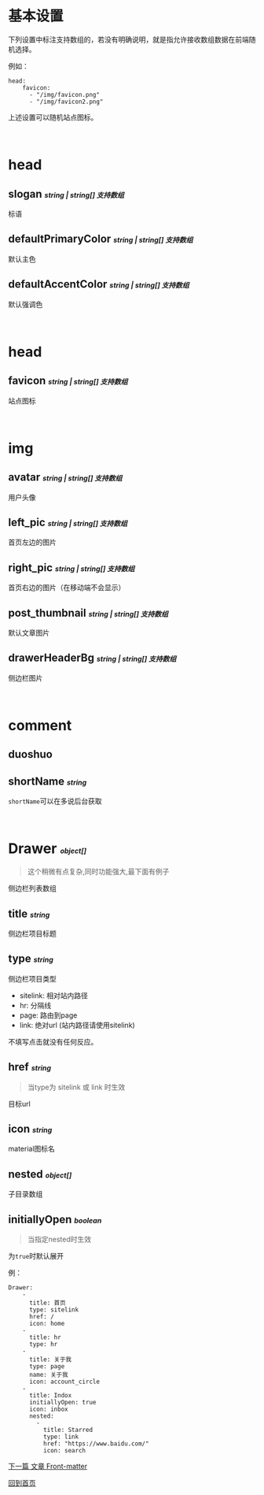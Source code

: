 # 基本设置

下列设置中标注支持数组的，若没有明确说明，就是指允许接收数组数据在前端随机选择。

例如：

```
head:
    favicon: 
      - "/img/favicon.png"
      - "/img/favicon2.png"
```
上述设置可以随机站点图标。

</br>

# head

## slogan <small style="font-size:14px"><i>string | string[] 支持数组</i></small>

标语

## defaultPrimaryColor <small style="font-size:14px"><i>string | string[] 支持数组</i></small>

默认主色

## defaultAccentColor <small style="font-size:14px"><i>string | string[] 支持数组</i></small>

默认强调色

</br>


# head

## favicon <small style="font-size:14px"><i>string | string[] 支持数组</i></small>

站点图标

</br>

# img

## avatar <small style="font-size:14px"><i>string | string[] 支持数组</i></small>

用户头像

## left_pic <small style="font-size:14px"><i>string | string[] 支持数组</i></small>

首页左边的图片

## right_pic <small style="font-size:14px"><i>string | string[] 支持数组</i></small>

首页右边的图片（在移动端不会显示）

## post_thumbnail <small style="font-size:14px"><i>string | string[] 支持数组</i></small>

默认文章图片

## drawerHeaderBg <small style="font-size:14px"><i>string | string[] 支持数组</i></small>

侧边栏图片

</br>

# comment

## duoshuo

## shortName <small style="font-size:14px"><i>string</i></small>

`shortName`可以在多说后台获取

</br>

# Drawer <small style="font-size:14px"><i>object[]</i></small>

> 这个稍微有点复杂,同时功能强大,最下面有例子

侧边栏列表数组

## title <small style="font-size:14px"><i>string</i></small>

侧边栏项目标题

## type <small style="font-size:14px"><i>string</i></small>

侧边栏项目类型

* sitelink: 相对站内路径
* hr: 分隔线
* page: 路由到page
* link: 绝对url (站内路径请使用sitelink)

不填写点击就没有任何反应。

## href <small style="font-size:14px"><i>string</i></small>

> 当type为 sitelink 或 link 时生效

目标url

## icon <small style="font-size:14px"><i>string</i></small>

material图标名

## nested <small style="font-size:14px"><i>object[]</i></small>

子目录数组

## initiallyOpen <small style="font-size:14px"><i>boolean</i></small>

> 当指定nested时生效

为`true`时默认展开

例：

```
Drawer:
    -
      title: 首页
      type: sitelink
      href: /
      icon: home
    -
      title: hr
      type: hr
    -
      title: 关于我
      type: page
      name: 关于我
      icon: account_circle
    -
      title: Indox
      initiallyOpen: true
      icon: inbox
      nested:
        - 
          title: Starred
          type: link
          href: "https://www.baidu.com/"
          icon: search
```

[下一篇  文章 Front-matter](./Post-Front-matter.md)

[回到首页](./README.md)